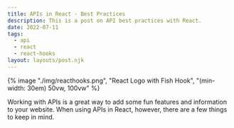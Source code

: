 ```yaml
---
title: APIs in React - Best Practices
description: This is a post on API best practices with React.
date: 2022-07-11
tags:
  - api
  - react
  - react-hooks
layout: layouts/post.njk
---
```


{% image "./img/reacthooks.png", "React Logo with Fish Hook", "(min-width: 30em) 50vw, 100vw" %}

Working with APIs is a great way to add some fun features and information to your website. When using APIs in React, however, there are a few things to keep in mind.
